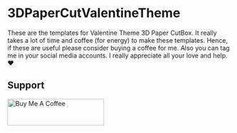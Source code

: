 # 3DPaperCutValentineTheme
These are the templates for Valentine Theme 3D Paper CutBox.
It really takes a lot of time and coffee (for energy) to make these templates. Hence, if these are useful please consider buying a coffee for me. Also you can tag me in your social media accounts. I really appreciate all your love and help. ❤️

## Support
<a href="https://www.buymeacoffee.com/whizzycrafts" target="_blank"><img src="https://cdn.buymeacoffee.com/buttons/v2/default-yellow.png" alt="Buy Me A Coffee" style="height: 60px !important;width: 217px !important;" ></a>
